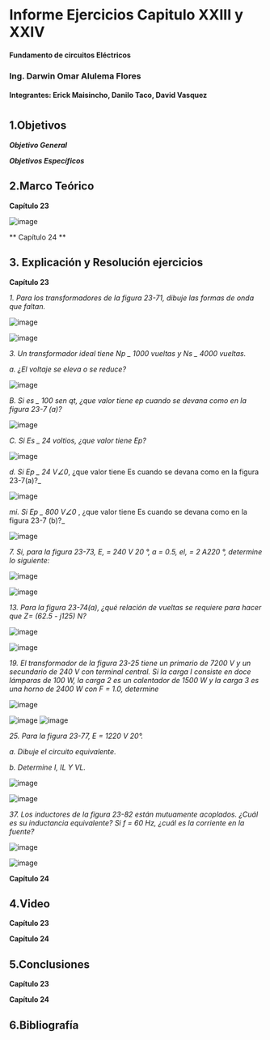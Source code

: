 
##

# Informe Ejercicios Capitulo XXIII y XXIV
#### Fundamento de circuitos Eléctricos 
### Ing. Darwin Omar Alulema Flores

#### Integrantes: Erick Maisincho, Danilo Taco, David Vasquez

#

## 1.Objetivos
***Objetivo General***



***Objetivos Específicos***


## 2.Marco Teórico

**Capítulo 23**

![image](https://user-images.githubusercontent.com/85728185/132716440-15a3ff1d-8479-48a9-b458-2561f47eb9bf.png)


** Capítulo 24 **


## 3. Explicación y Resolución ejercicios

**Capítulo 23**

_1. Para los transformadores de la figura 23-71, dibuje las formas de onda que faltan._

![image](https://user-images.githubusercontent.com/84418933/132708540-94788457-f65a-4f29-839b-37c98eb7ab1f.png)

![image](https://user-images.githubusercontent.com/84418933/132708592-eac0c928-73d8-4408-9da4-f649f5219c10.png)

_3. Un transformador ideal tiene Np _ 1000 vueltas y Ns _ 4000 vueltas._

_a. ¿El voltaje se eleva o se reduce?_

![image](https://user-images.githubusercontent.com/85728185/132720312-b5a1855f-73b6-46c2-a3b7-539fc510ffd9.png)

_B. Si es _ 100 sen qt, ¿que valor tiene ep cuando se devana como en la figura 23-7 (a)?_

![image](https://user-images.githubusercontent.com/85728185/132720263-37260e99-4c34-4d4e-85f6-873d6f5fb801.png)

_C. Si Es _ 24 voltios, ¿que valor tiene Ep?_

![image](https://user-images.githubusercontent.com/85728185/132720221-f786d79e-898e-4d23-a4d4-0c1698619667.png)


_d. Si Ep _ 24 V∠0_, ¿que valor tiene Es cuando se devana como en la figura 23-7(a)?_

![image](https://user-images.githubusercontent.com/85728185/132720167-f11509a8-7e8d-4d3f-83eb-c060e28335f1.png)

_mi. Si Ep _ 800 V∠0_ , ¿que valor tiene Es cuando se devana como en la figura 23-7 (b)?_

![image](https://user-images.githubusercontent.com/85728185/132720074-b4962df1-c2d2-412b-a402-2cb434c8e317.png)

_7. Si, para la figura 23-73, E, = 240 V 20 °, a = 0.5, el, = 2 A220 °, determine lo siguiente:_

![image](https://user-images.githubusercontent.com/84418933/132708663-c8d59ca8-bc2b-4a3d-99ce-20ee3247d8d7.png)

![image](https://user-images.githubusercontent.com/84418933/132708711-46f9a95a-3e6f-4137-9252-5ac7079033ae.png)

_13. Para la figura 23-74(a), ¿qué relación de vueltas se requiere para hacer que Z= (62.5 - j125) N?_

![image](https://user-images.githubusercontent.com/84418933/132708764-6bcc212c-4883-426d-9a63-2a10ae1f261f.png)

![image](https://user-images.githubusercontent.com/84418933/132708793-bdce8015-ecbe-4223-8b35-468c67d71c1b.png)

_19. El transformador de la figura 23-25 tiene un primario de 7200 V y un secundario de 240 V con terminal central. Si la carga I consiste en doce lámparas de 100 W, la carga 2 es un calentador de 1500 W y la carga 3 es una horno de 2400 W con F = 1.0, determine_

![image](https://user-images.githubusercontent.com/84418933/132709012-34fb1115-fc69-49c6-b128-4c87c89a99f8.png)

![image](https://user-images.githubusercontent.com/84418933/132709127-73c0361c-f0c0-4ee0-91b6-1a190541fcf6.png)
![image](https://user-images.githubusercontent.com/84418933/132709244-6e7f4618-5a1f-48c1-b51c-3c4593ef799d.png)

_25. Para la figura 23-77, E = 1220 V 20°._

_a. Dibuje el circuito equivalente._ 

_b. Determine I, IL Y VL._

![image](https://user-images.githubusercontent.com/84418933/132709550-00152a30-675c-4402-8704-f3f8d6ec0846.png)

![image](https://user-images.githubusercontent.com/84418933/132709680-1782dd9f-c4e7-442c-a629-9d873274e441.png)

_37. Los inductores de la figura 23-82 están mutuamente acoplados. ¿Cuál es su inductancia equivalente? Si f = 60 Hz, ¿cuál es la corriente en la fuente?_

![image](https://user-images.githubusercontent.com/84418933/132709873-5350f42c-5a18-48b1-b21e-22c87b7207cd.png)

![image](https://user-images.githubusercontent.com/84418933/132709907-a9dbdbc8-ee6f-4985-b0e1-8e81607c2f20.png)


**Capítulo 24**


## 4.Video

**Capítulo 23**

**Capítulo 24**

## 5.Conclusiones

**Capítulo 23**

**Capítulo 24**

## 6.Bibliografía 
































